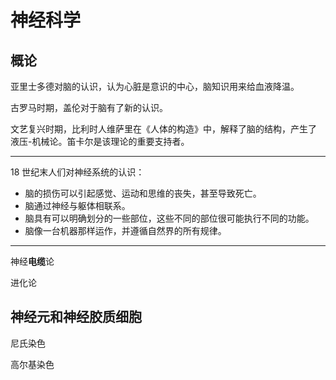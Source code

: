 # 神经科学

[annotation]: <id> (4f33cc95-1072-4d22-a1b1-2b341f95155b)
[annotation]: <status> (protect)
[annotation]: <create_time> (2019-08-27 11:31:44)
[annotation]: <category> (读书笔记)
[annotation]: <comments> (false)
[annotation]: <url> (http://blog.ccyg.studio/article/4f33cc95-1072-4d22-a1b1-2b341f95155b)

## 概论

亚里士多德对脑的认识，认为心脏是意识的中心，脑知识用来给血液降温。

古罗马时期，盖伦对于脑有了新的认识。

文艺复兴时期，比利时人维萨里在《人体的构造》中，解释了脑的结构，产生了 液压-机械论。笛卡尔是该理论的重要支持者。

---

18 世纪末人们对神经系统的认识：

- 脑的损伤可以引起感觉、运动和思维的丧失，甚至导致死亡。
- 脑通过神经与躯体相联系。
- 脑具有可以明确划分的一些部位，这些不同的部位很可能执行不同的功能。
- 脑像一台机器那样运作，并遵循自然界的所有规律。

---

神经**电缆**论

进化论

## 神经元和神经胶质细胞

尼氏染色

高尔基染色


